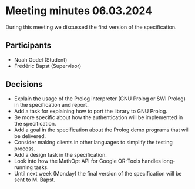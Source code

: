 # Meeting minutes 06.03.2024

During this meeting we discussed the first version of the specification.

## Participants

* Noah Godel (Student)
* Frédéric Bapst (Supervisor)

## Decisions

* Explain the usage of the Prolog interpreter (GNU Prolog or SWI Prolog) in the specification and report.
* Add a task for explaining how to port the library to GNU Prolog.
* Be more specific about how the authentication will be implemented in the specification.
* Add a goal in the specification about the Prolog demo programs that will be delivered.
* Consider making clients in other languages to simplify the testing process.
* Add a design task in the specification.
* Look into how the MathOpt API for Google OR-Tools handles long-running tasks.
* Until next week (Monday) the final version of the specification will be sent to M. Bapst.
